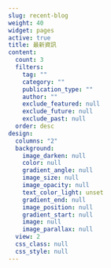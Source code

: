 ```yaml
---
slug: recent-blog
weight: 40
widget: pages
active: true
title: 最新資訊
content:
  count: 3
  filters:
    tag: ""
    category: ""
    publication_type: ""
    author: ""
    exclude_featured: null
    exclude_future: null
    exclude_past: null
  order: desc
design:
  columns: "2"
  background:
    image_darken: null
    color: null
    gradient_angle: null
    image_size: null
    image_opacity: null
    text_color_light: unset
    gradient_end: null
    image_position: null
    gradient_start: null
    image: null
    image_parallax: null
  view: 2
  css_class: null
  css_style: null
---
```

